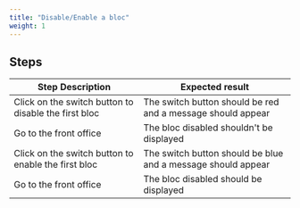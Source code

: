 ```yaml
---
title: "Disable/Enable a bloc"
weight: 1
---
```

## Steps
| Step Description | Expected result |
| ----- | ----- |
| Click on the switch button to disable the first bloc | The switch button should be red and a message should appear |
| Go to the front office | The bloc disabled shouldn't be displayed |
| Click on the switch button to enable the first bloc | The switch button should be blue and a message should appear |
| Go to the front office | The bloc disabled should be displayed |
